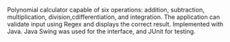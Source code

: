 Polynomial calculator capable of six operations: addition, subtraction, multiplication, division,cdifferentiation, and integration. The application can validate input using Regex and displays the
 correct result. Implemented with Java. Java Swing was used for the interface, and JUnit for testing.
